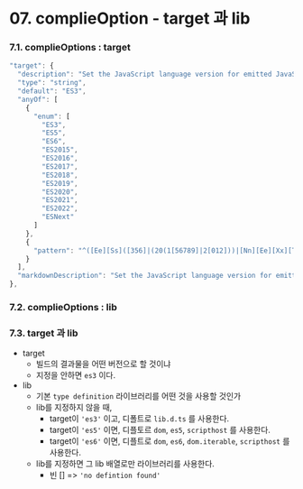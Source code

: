 # 07. complieOption - target 과 lib


### 7.1. complieOptions : target

```ts
"target": {
  "description": "Set the JavaScript language version for emitted JavaScript and include compatible library declarations.",
  "type": "string",
  "default": "ES3",
  "anyOf": [
    {
      "enum": [
        "ES3",
        "ES5",
        "ES6",
        "ES2015",
        "ES2016",
        "ES2017",
        "ES2018",
        "ES2019",
        "ES2020",
        "ES2021",
        "ES2022",
        "ESNext"
      ]
    },
    {
      "pattern": "^([Ee][Ss]([356]|(20(1[56789]|2[012]))|[Nn][Ee][Xx][Tt]))$"
    }
  ],
  "markdownDescription": "Set the JavaScript language version for emitted JavaScript and include compatible library declarations.\n\nSee more: https://www.typescriptlang.org/tsconfig#target"
},
```

### 7.2. complieOptions : lib



### 7.3. target 과 lib

- target
    - 빌드의 결과물을 어떤 버전으로 할 것이냐
    - 지정을 안하면 `es3` 이다.
- lib
    - 기본 `type definition` 라이브러리를 어떤 것을 사용할 것인가
    - lib를 지정하지 않을 때,
        - target이 `'es3'` 이고, 디폴트로 `lib.d.ts` 를 사용한다.
        - target이 `'es5'` 이면, 디플토르 `dom`, `es5`, `scripthost` 를 사용한다.
        - target이 `'es6'` 이면, 디플트로 `dom`, `es6`, `dom.iterable`, `scripthost` 를 사용한다.
    - lib를 지정하면 그 lib 배열로만 라이브러리를 사용한다.
        - 빈 [] => `'no defintion found'`